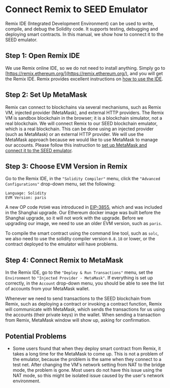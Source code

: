 # Connect Remix to SEED Emulator

Remix IDE (Integrated Development Environment) can be
used to write, compile, and debug the Solidity code.
It supports testing, debugging and deploying smart contracts.
In this manual, we show how to connect it to the SEED emulator. 


## Step 1: Open Remix IDE

We use Remix online IDE, so we do not need to install anything.
Simply go to [https://remix.ethereum.org/](https://remix.ethereum.org/), 
and you will get the Remix IDE. Remix provides excellent instructions on
[how to use the IDE](https://remix-ide.readthedocs.io/).


## Step 2: Set Up MetaMask

Remix can connect to blockchains via several mechanisms,
such as Remix VM, injected provider (MetaMask), and external HTTP
providers. The Remix VM is sandbox blockchain in the browser;
it is a blockchain simulator, not a real blockchain.
We will connect Remix to our SEED blockchain emulator, which
is a real blockchain. This can be done using an injected
provider (such as MetaMask) or an external HTTP provider.
We will use the MetaMask approach because we would like
to use MetaMask to manage our accounts. 
Please follow this instruction to 
[set up MetaMask and connect it to the SEED emulator](./metamask.md). 


## Step 3: Choose EVM Version in Remix

Go to the Remix IDE, in the `"Solidity Compiler"` menu, click
the `"Advanced Configurations"` drop-down menu, set the following:
```
Language: Solidity
EVM Version: paris
```

A new OP code `PUSH0` was introduced in
[EIP-3855](https://eips.ethereum.org/EIPS/eip-3855), which
and was included in the Shanghai upgrade. Our Ethereum docker image was
built before the Shanghai upgrade, so it will not work with
the upgrade. Before we upgrading our image, we need to use 
an older EVM version, such as `paris`. 

To compile the smart contract using the command line tool,
such as `solc`, we also need to use the solidity compiler version 
`0.8.18` or lower, or the contract deployed to the emulator
will have problems.


## Step 4: Connect Remix to MetaMask

In the Remix IDE, go to the `"Deploy & Run Transactions"` menu,
set the `Environment` to `"Injected Provider - MetaMask"`.
If everything is set up correctly, in the `Account` drop-down menu,
you should be able to see the list of accounts from your 
MetaMask wallet. 

Whenever we need to send transactions to the SEED blockchain
from Remix, such as deploying a contract or invoking 
a contract function, Remix will communicate with 
MetaMask, which sends the transactions for us using 
the accounts (their private keys) in the wallet. 
When sending a transaction from Remix, MetaMask window will show 
up, asking for confirmation. 


## Potential Problems

- Some users found that when they deploy smart contract from Remix,
  it takes a long time for the MetaMask to come up. This is not a 
  problem of the emulator, because the problem is the same when they
  connect to a test net. After changing the VM's network setting 
  from NAT to the bridge mode, the problem is gone. Most users 
  do not have this issue using the NAT mode, so this might be isolated
  issue caused by the user's network environment. 


